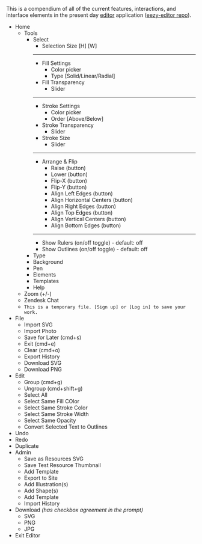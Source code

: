 This is a compendium of all of the current features, interactions, and interface elements in the present day [editor](http://www.vecteezy.com/editor) application ([eezy-editor repo](https://github.com/eezyinc/eezy-editor)).

- Home
  - Tools
    - Select
      - Selection Size [H] [W]
      - ---
      - Fill Settings 
        - Color picker
        - Type [Solid/Linear/Radial]
      - Fill Transparency
        - Slider
      - ---
      - Stroke Settings
        - Color picker
        - Order [Above/Below]
      - Stroke  Transparency
        - Slider
      - Stroke Size
        - Slider
      - ---
      - Arrange & Flip
        - Raise (button)
        - Lower (button)
        - Flip-X (button)
        - Flip-Y (button)
        - Align Left Edges (button)
        - Align Horizontal Centers (button)
        - Align Right Edges (button)
        - Align Top Edges (button)
        - Align Vertical Centers (button)
        - Align Bottom Edges (button)
      - ---
      - Show Rulers (on/off toggle) - default: off
      - Show Outlines (on/off toggle) - default: off
    - Type
    - Background
    - Pen
    - Elements
    - Templates
    - Help
  - Zoom (+/-)
  - Zendesk Chat
  - `This is a temporary file. [Sign up] or [Log in] to save your work.`
- File
  - Import SVG
  - Import Photo
  - Save for Later (cmd+s)
  - Exit (cmd+e)
  - Clear (cmd+o)
  - Export History
  - Download SVG
  - Download PNG
- Edit
  - Group (cmd+g)
  - Ungroup (cmd+shift+g)
  - Select All
  - Select Same Fill COlor
  - Select Same Stroke Color
  - Select Same Stroke Width
  - Select Same Opacity
  - Convert Selected Text to Outlines
- Undo
- Redo
- Duplicate
- Admin
  - Save as Resources SVG
  - Save Test Resource Thumbnail
  - Add Template
  - Export to Site
  - Add Illustration(s)
  - Add Shape(s)
  - Add Template
  - Import History
- Download *(has checkbox agreement in the prompt)*
  - SVG
  - PNG
  - JPG
- Exit Editor

